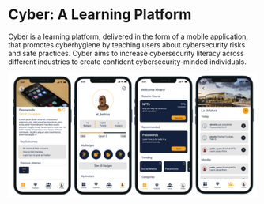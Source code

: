 # Cyber: A Learning Platform

Cyber is a learning platform, delivered in the form of a mobile application, that promotes cyberhygiene by teaching users about cybersecurity risks and safe practices. Cyber aims to increase cybersecurity literacy across different industries to create confident cybersecurity-minded individuals.

![alt text](https://github.com/pjquesada/Cyber-Learning-Platform/blob/892112b2d8c0633ad77910b8d78b33375ffe1f6a/SeniorProject/assets/images/cyberscreens2noback.png)
